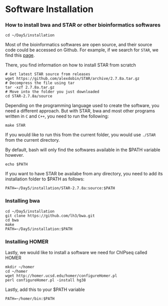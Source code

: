 # Software Installation

### How to install bwa and STAR or other bioinformatics softwares
```
cd ~/Day5/installation
```

Most of the bioinformatics softwares are open source, and their source code could be accessed on Github. For example, if we search for `STAR`, we find this [page](https://github.com/alexdobin/STAR).

There, you find information on how to install STAR from scratch

```
# Get latest STAR source from releases
wget https://github.com/alexdobin/STAR/archive/2.7.8a.tar.gz
# Decompress the file using tar
tar -xzf 2.7.8a.tar.gz
# Move into the folder you just downloaded
cd STAR-2.7.8a/source
```

Depending on the programming language used to create the software, you need a different approach. But with STAR, bwa and most other programs written in `C` and `C++`, you need to run the following:

```
make STAR
```

If you would like to run this from the current folder, you would use `./STAR` from the current directory.

By default, bash will only find the softwares available in the $PATH variable however.

```
echo $PATH
```

If you want to have STAR be availabe from any directory, you need to add its installation folder to $PATH as follows:

```
PATH=~/Day5/installation/STAR-2.7.8a:source:$PATH
```


### Installing bwa

```
cd ~/Day5/installation
git clone https://github.com/lh3/bwa.git
cd bwa
make
PATH=~/Day5/installation:$PATH
```



### Installing HOMER

Lastly, we would like to install a software we need for ChIPseq called HOMER

```
mkdir ~/homer
cd ~/homer
wget http://homer.ucsd.edu/homer/configureHomer.pl
perl configureHomer.pl -install hg38
```

Lastly, add this to your $PATH variable

```
PATH=~/homer/bin:$PATH
```














